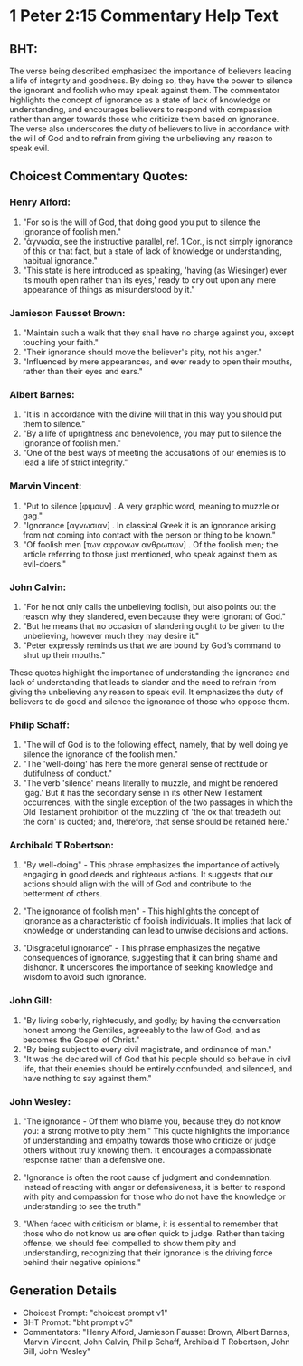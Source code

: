 # 1 Peter 2:15 Commentary Help Text

## BHT:
The verse being described emphasized the importance of believers leading a life of integrity and goodness. By doing so, they have the power to silence the ignorant and foolish who may speak against them. The commentator highlights the concept of ignorance as a state of lack of knowledge or understanding, and encourages believers to respond with compassion rather than anger towards those who criticize them based on ignorance. The verse also underscores the duty of believers to live in accordance with the will of God and to refrain from giving the unbelieving any reason to speak evil.

## Choicest Commentary Quotes:
### Henry Alford:
1. "For so is the will of God, that doing good you put to silence the ignorance of foolish men." 
2. "ἀγνωσία, see the instructive parallel, ref. 1 Cor., is not simply ignorance of this or that fact, but a state of lack of knowledge or understanding, habitual ignorance."
3. "This state is here introduced as speaking, 'having (as Wiesinger) ever its mouth open rather than its eyes,' ready to cry out upon any mere appearance of things as misunderstood by it."

### Jamieson Fausset Brown:
1. "Maintain such a walk that they shall have no charge against you, except touching your faith." 
2. "Their ignorance should move the believer's pity, not his anger." 
3. "Influenced by mere appearances, and ever ready to open their mouths, rather than their eyes and ears."

### Albert Barnes:
1. "It is in accordance with the divine will that in this way you should put them to silence."
2. "By a life of uprightness and benevolence, you may put to silence the ignorance of foolish men."
3. "One of the best ways of meeting the accusations of our enemies is to lead a life of strict integrity."

### Marvin Vincent:
1. "Put to silence [φιμουν] . A very graphic word, meaning to muzzle or gag." 
2. "Ignorance [αγνωσιαν] . In classical Greek it is an ignorance arising from not coming into contact with the person or thing to be known."
3. "Of foolish men [των αφρονων ανθρωπων] . Of the foolish men; the article referring to those just mentioned, who speak against them as evil-doers."

### John Calvin:
1. "For he not only calls the unbelieving foolish, but also points out the reason why they slandered, even because they were ignorant of God."
2. "But he means that no occasion of slandering ought to be given to the unbelieving, however much they may desire it."
3. "Peter expressly reminds us that we are bound by God’s command to shut up their mouths."

These quotes highlight the importance of understanding the ignorance and lack of understanding that leads to slander and the need to refrain from giving the unbelieving any reason to speak evil. It emphasizes the duty of believers to do good and silence the ignorance of those who oppose them.

### Philip Schaff:
1. "The will of God is to the following effect, namely, that by well doing ye silence the ignorance of the foolish men." 
2. "The 'well-doing' has here the more general sense of rectitude or dutifulness of conduct." 
3. "The verb 'silence' means literally to muzzle, and might be rendered 'gag.' But it has the secondary sense in its other New Testament occurrences, with the single exception of the two passages in which the Old Testament prohibition of the muzzling of 'the ox that treadeth out the corn' is quoted; and, therefore, that sense should be retained here."

### Archibald T Robertson:
1. "By well-doing" - This phrase emphasizes the importance of actively engaging in good deeds and righteous actions. It suggests that our actions should align with the will of God and contribute to the betterment of others.

2. "The ignorance of foolish men" - This highlights the concept of ignorance as a characteristic of foolish individuals. It implies that lack of knowledge or understanding can lead to unwise decisions and actions.

3. "Disgraceful ignorance" - This phrase emphasizes the negative consequences of ignorance, suggesting that it can bring shame and dishonor. It underscores the importance of seeking knowledge and wisdom to avoid such ignorance.

### John Gill:
1. "By living soberly, righteously, and godly; by having the conversation honest among the Gentiles, agreeably to the law of God, and as becomes the Gospel of Christ."
2. "By being subject to every civil magistrate, and ordinance of man."
3. "It was the declared will of God that his people should so behave in civil life, that their enemies should be entirely confounded, and silenced, and have nothing to say against them."

### John Wesley:
1. "The ignorance - Of them who blame you, because they do not know you: a strong motive to pity them." This quote highlights the importance of understanding and empathy towards those who criticize or judge others without truly knowing them. It encourages a compassionate response rather than a defensive one.

2. "Ignorance is often the root cause of judgment and condemnation. Instead of reacting with anger or defensiveness, it is better to respond with pity and compassion for those who do not have the knowledge or understanding to see the truth."

3. "When faced with criticism or blame, it is essential to remember that those who do not know us are often quick to judge. Rather than taking offense, we should feel compelled to show them pity and understanding, recognizing that their ignorance is the driving force behind their negative opinions."


## Generation Details
- Choicest Prompt: "choicest prompt v1"
- BHT Prompt: "bht prompt v3"
- Commentators: "Henry Alford, Jamieson Fausset Brown, Albert Barnes, Marvin Vincent, John Calvin, Philip Schaff, Archibald T Robertson, John Gill, John Wesley"
